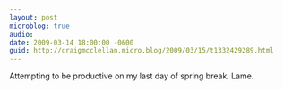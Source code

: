 ```yaml
---
layout: post
microblog: true
audio: 
date: 2009-03-14 18:00:00 -0600
guid: http://craigmcclellan.micro.blog/2009/03/15/t1332429289.html
---
```

Attempting to be productive on my last day of spring break.  Lame.
